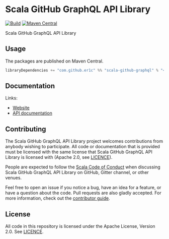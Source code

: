 # Scala GitHub GraphQL API Library

[![Build](https://github.com/er1c/scala-github-graphql/workflows/build/badge.svg?branch=main)](https://github.com/er1c/scala-github-graphql/actions?query=branch%3Amain+workflow%3Abuild) [![Maven Central](https://maven-badges.herokuapp.com/maven-central/com.github.er1c/scala-github-graphql_2.13/badge.svg)](https://maven-badges.herokuapp.com/maven-central/com.github.er1c/scala-github-graphql_2.13)

Scala GitHub GraphQL API Library

## Usage

The packages are published on Maven Central.

```scala
libraryDependencies += "com.github.er1c" %% "scala-github-graphql" % "<version>"
```

## Documentation

Links:

- [Website](https://er1c.github.io/scala-github-graphql/)
- [API documentation](https://er1c.github.io/scala-github-graphql/api/)

## Contributing

The Scala GitHub GraphQL API Library project welcomes contributions from anybody wishing to participate.  All code or documentation that is provided must be licensed with the same license that Scala GitHub GraphQL API Library is licensed with (Apache 2.0, see [LICENCE](./LICENSE.md)).

People are expected to follow the [Scala Code of Conduct](./CODE_OF_CONDUCT.md) when discussing Scala GitHub GraphQL API Library on GitHub, Gitter channel, or other venues.

Feel free to open an issue if you notice a bug, have an idea for a feature, or have a question about the code. Pull requests are also gladly accepted. For more information, check out the [contributor guide](./CONTRIBUTING.md).

## License

All code in this repository is licensed under the Apache License, Version 2.0.  See [LICENCE](./LICENSE.md).
